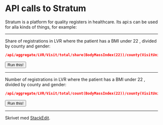 # API calls to Stratum

Stratum is a platform for quality registers in healthcare. Its api:s can be used for alla kinds of things, for example:


----------
Share of registrations in LVR where the patient has a BMI under 22 , divided by county and gender:

```JSON
/api/aggregate/LVR/Visit/total/share(BodyMassIndex(22))/county(VisitUnit)/Gender
```

<div>
<button class="btn btn-default" onclick="jsondump(this, 'http://stratum.registercentrum.se/api/aggregate/LVR/Visit/total/share(Height(165))/county(VisitUnit)/Gender?apikey=bK3H9bwaG4o=');">Run this!</button></div>

----------

Number of registrations in LVR where the patient has a BMI under 22 , divided by county and gender:

```JSON
/api/aggregate/LVR/Visit/total/count(BodyMassIndex(22))/county(VisitUnit)/Gender
```

<div>
<button class="btn btn-default" onclick="jsondump(this, 'http://stratum.registercentrum.se/api/aggregate/LVR/Visit/total/count(Height(165))/county(VisitUnit)/Gender?apikey=bK3H9bwaG4o=');">Run this!</button></div>

----------
Skrivet med [<i class="icon-provider-stackedit"></i> StackEdit](https://stackedit.io/).
